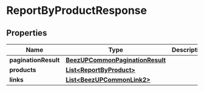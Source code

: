 
# ReportByProductResponse

## Properties
Name | Type | Description | Notes
------------ | ------------- | ------------- | -------------
**paginationResult** | [**BeezUPCommonPaginationResult**](BeezUPCommonPaginationResult.md) |  | 
**products** | [**List&lt;ReportByProduct&gt;**](ReportByProduct.md) |  | 
**links** | [**List&lt;BeezUPCommonLink2&gt;**](BeezUPCommonLink2.md) |  | 



